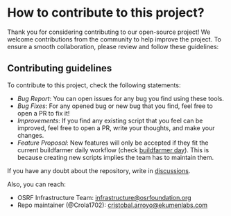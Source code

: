 # How to contribute to this project?

Thank you for considering contributing to our open-source project! We welcome contributions from the community to help improve the project. To ensure a smooth collaboration, please review and follow these guidelines:

## Contributing guidelines

To contribute to this project, check the following statements:

* *Bug Report*: You can open issues for any bug you find using these tools.
* *Bug Fixes*: For any opened bug or new bug that you find, feel free to open a PR to fix it!
* *Improvements*: If you find any existing script that you feel can be improved, feel free to open a PR, write your thoughts, and make your changes.
* *Feature Proposal*: New features will only be accepted if they fit the current buildfarmer daily workflow (check [buildfarmer day](./playbook/buildfarmer/scripted_buildfarm_day.md)). This is because creating new scripts implies the team has to maintain them. 

If you have any doubt about the repository, write in [discussions](https://github.com/osrf/buildfarm-tools/discussions).

Also, you can reach:
* OSRF Infrastructure Team: infrastructure@osrfoundation.org
* Repo maintainer (@Crola1702): cristobal.arroyo@ekumenlabs.com
